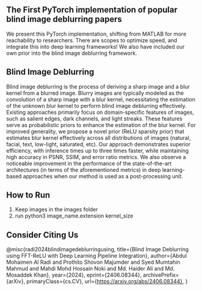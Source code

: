 ## The First PyTorch implementation of popular blind image deblurring papers
We present this PyTorch implementation, shifting from MATLAB for more reachability to researchers. There are scopes to optimize speed, and integrate this into deep learning frameworks! We also have included our own prior into the blind image deblurring framework.

## Blind Image Deblurring
Blind image deblurring is the process of deriving a sharp image and a blur kernel from a blurred image. Blurry images are typically modeled as the convolution of a sharp image with a blur kernel, necessitating the estimation of the unknown blur kernel to perform blind image deblurring effectively. Existing approaches primarily focus on domain-specific features of images, such as salient edges, dark channels, and light streaks. These features serve as probabilistic priors to enhance the estimation of the blur kernel. For improved generality, we propose a novel prior (ReLU sparsity prior) that estimates blur kernel effectively across all distributions of images (natural, facial, text, low-light, saturated, etc). Our approach demonstrates superior efficiency, with inference times up to three times faster, while maintaining high accuracy in PSNR, SSIM, and error ratio metrics. We also observe a noticeable improvement in the performance of the state-of-the-art architectures (in terms of the aforementioned metrics) in deep learning-based approaches when our method is used as a post-processing unit.

## How to Run
1. Keep images in the images folder
2. run python3 image_name.extension kernel_size

## Consider Citing Us
@misc{radi2024blindimagedeblurringusing,
      title={Blind Image Deblurring using FFT-ReLU with Deep Learning Pipeline Integration}, 
      author={Abdul Mohaimen Al Radi and Prothito Shovon Majumder and Syed Mumtahin Mahmud and Mahdi Mohd Hossain Noki and Md. Haider Ali and Md. Mosaddek Khan},
      year={2024},
      eprint={2406.08344},
      archivePrefix={arXiv},
      primaryClass={cs.CV},
      url={https://arxiv.org/abs/2406.08344}, 
}

